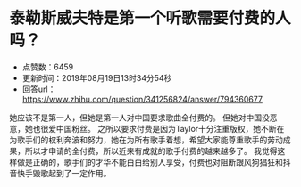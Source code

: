 # 泰勒斯威夫特是第一个听歌需要付费的人吗？
- 点赞数：6459
- 更新时间：2019年08月19日13时34分54秒
- 回答url：https://www.zhihu.com/question/341256824/answer/794360677
<body>
 <p data-pid="SXEtfcUX">她应该不是第一人，但她是第一人对中国要求歌曲全付费的。 但她对中国没恶意，她也很爱中国粉丝。 之所以要求付费是因为Taylor十分注重版权，她不断在为歌手们的权利奔波和努力，她在为所有歌手着想，希望大家能尊重歌手的劳动成果，所以才申请的全付费，所以近来有成就的歌手付费的越来越多了。 我觉得这样做是正确的，歌手们的才华不能白白给别人享受，付费也对阻断跟风狗猖狂和抖音快手毁歌起到了一定作用。</p>
</body>